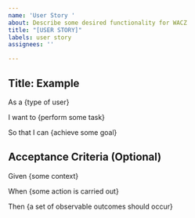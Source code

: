 ```yaml
---
name: 'User Story '
about: Describe some desired functionality for WACZ
title: "[USER STORY]"
labels: user story
assignees: ''

---
```


## Title: Example

As a {type of user}

I want to {perform some task}

So that I can {achieve some goal}

## Acceptance Criteria (Optional)

Given {some context}

When {some action is carried out}

Then {a set of observable outcomes should occur}
